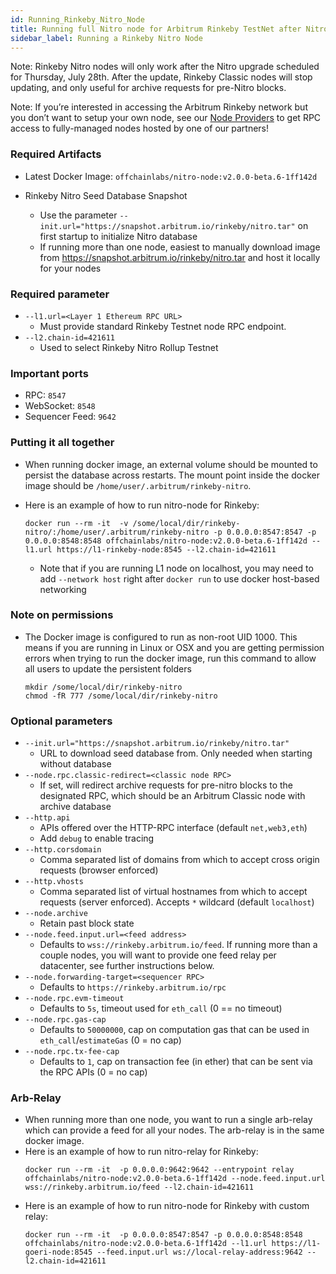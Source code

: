 ```yaml
---
id: Running_Rinkeby_Nitro_Node
title: Running full Nitro node for Arbitrum Rinkeby TestNet after Nitro upgrade
sidebar_label: Running a Rinkeby Nitro Node
---
```


Note: Rinkeby Nitro nodes will only work after the Nitro upgrade scheduled for Thursday, July 28th. After the update, Rinkeby Classic nodes will stop updating, and only useful for archive requests for pre-Nitro blocks.

Note: If you’re interested in accessing the Arbitrum Rinkeby network but you don’t want to setup your own node, see our [Node Providers](https://developer.offchainlabs.com/docs/node_providers) to get RPC access to fully-managed nodes hosted by one of our partners!

### Required Artifacts

- Latest Docker Image: `offchainlabs/nitro-node:v2.0.0-beta.6-1ff142d`

- Rinkeby Nitro Seed Database Snapshot
  - Use the parameter `--init.url="https://snapshot.arbitrum.io/rinkeby/nitro.tar"` on first startup to initialize Nitro database
  - If running more than one node, easiest to manually download image from https://snapshot.arbitrum.io/rinkeby/nitro.tar and host it locally for your nodes

### Required parameter

- `--l1.url=<Layer 1 Ethereum RPC URL>`
  - Must provide standard Rinkeby Testnet node RPC endpoint.
- `--l2.chain-id=421611`
  - Used to select Rinkeby Nitro Rollup Testnet

### Important ports

- RPC: `8547`
- WebSocket: `8548`
- Sequencer Feed: `9642`

### Putting it all together

- When running docker image, an external volume should be mounted to persist the database across restarts. The mount point inside the docker image should be `/home/user/.arbitrum/rinkeby-nitro`.
- Here is an example of how to run nitro-node for Rinkeby:

  ```
  docker run --rm -it  -v /some/local/dir/rinkeby-nitro/:/home/user/.arbitrum/rinkeby-nitro -p 0.0.0.0:8547:8547 -p 0.0.0.0:8548:8548 offchainlabs/nitro-node:v2.0.0-beta.6-1ff142d --l1.url https://l1-rinkeby-node:8545 --l2.chain-id=421611
  ```

  - Note that if you are running L1 node on localhost, you may need to add `--network host` right after `docker run` to use docker host-based networking

### Note on permissions

- The Docker image is configured to run as non-root UID 1000. This means if you are running in Linux or OSX and you are getting permission errors when trying to run the docker image, run this command to allow all users to update the persistent folders
  ```
  mkdir /some/local/dir/rinkeby-nitro
  chmod -fR 777 /some/local/dir/rinkeby-nitro
  ```

### Optional parameters

- `--init.url="https://snapshot.arbitrum.io/rinkeby/nitro.tar"`
  - URL to download seed database from. Only needed when starting without database
- `--node.rpc.classic-redirect=<classic node RPC>`
  - If set, will redirect archive requests for pre-nitro blocks to the designated RPC, which should be an Arbitrum Classic node with archive database
- `--http.api`
  - APIs offered over the HTTP-RPC interface (default `net,web3,eth`)
  - Add `debug` to enable tracing
- `--http.corsdomain`
  - Comma separated list of domains from which to accept cross origin requests (browser enforced)
- `--http.vhosts`
  - Comma separated list of virtual hostnames from which to accept requests (server enforced). Accepts `*` wildcard (default `localhost`)
- `--node.archive`
  - Retain past block state
- `--node.feed.input.url=<feed address>`
  - Defaults to `wss://rinkeby.arbitrum.io/feed`. If running more than a couple nodes, you will want to provide one feed relay per datacenter, see further instructions below.
- `--node.forwarding-target=<sequencer RPC>`
  - Defaults to `https://rinkeby.arbitrum.io/rpc`
- `--node.rpc.evm-timeout`
  - Defaults to `5s`, timeout used for `eth_call` (0 == no timeout)
- `--node.rpc.gas-cap`
  - Defaults to `50000000`, cap on computation gas that can be used in `eth_call`/`estimateGas` (0 = no cap)
- `--node.rpc.tx-fee-cap`
  - Defaults to `1`, cap on transaction fee (in ether) that can be sent via the RPC APIs (0 = no cap)

### Arb-Relay

- When running more than one node, you want to run a single arb-relay which can provide a feed for all your nodes.
  The arb-relay is in the same docker image.
- Here is an example of how to run nitro-relay for Rinkeby:
  ```
  docker run --rm -it  -p 0.0.0.0:9642:9642 --entrypoint relay offchainlabs/nitro-node:v2.0.0-beta.6-1ff142d --node.feed.input.url wss://rinkeby.arbitrum.io/feed --l2.chain-id=421611
  ```
- Here is an example of how to run nitro-node for Rinkeby with custom relay:
  ```
  docker run --rm -it  -p 0.0.0.0:8547:8547 -p 0.0.0.0:8548:8548 offchainlabs/nitro-node:v2.0.0-beta.6-1ff142d --l1.url https://l1-goeri-node:8545 --feed.input.url ws://local-relay-address:9642 --l2.chain-id=421611
  ```

